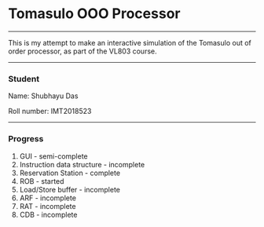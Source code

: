 # Tomasulo OOO Processor
-------------------------

This is my attempt to make an interactive simulation of the Tomasulo out of order processor, as part of the VL803 course.

-------------------
### Student
Name: Shubhayu Das

Roll number: IMT2018523

-----------------------------

### Progress
1. GUI - semi-complete
2. Instruction data structure - incomplete
3. Reservation Station - complete
4. ROB - started
5. Load/Store buffer - incomplete
6. ARF - incomplete
7. RAT - incomplete
8. CDB - incomplete